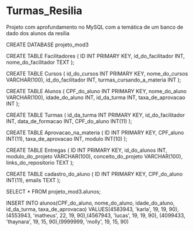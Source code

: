 # Turmas_Resilia
Projeto com aprofundamento no MySQL com a temática de um banco de dado dos alunos da resília

CREATE DATABASE projeto_mod3

CREATE TABLE Facilitadores (
  ID INT PRIMARY KEY,
  id_do_facilitador INT,
  nome_do_facilitador TEXT
);


CREATE TABLE Cursos (
  id_do_cursos INT PRIMARY KEY,
  nome_do_cursos VARCHAR(100),
  id_do_facilitador INT,
  turmas_cursando_a_materia INT
);


CREATE TABLE Alunos (
  CPF_do_aluno INT PRIMARY KEY,
  nome_do_aluno VARCHAR(100),
  idade_do_aluno INT,
  id_da_turma INT,
  taxa_de_aprovacao INT
);


CREATE TABLE Turmas (
  id_da_turma INT PRIMARY KEY,
  id_do_facilitador INT,
  data_de_formacao INT,
  CPF_do_aluno INT(11)
);


CREATE TABLE Aprovacao_na_materia (
  ID INT PRIMARY KEY,
  CPF_aluno INT(11),
  taxa_de_aprovacao INT,
  modulo INT(10)
);


CREATE TABLE Entregas (
   ID INT PRIMARY KEY,
   id_do_alunos INT,
  modulo_do_projeto VARCHAR(100),
  conceito_do_projeto VARCHAR(100),
  links_do_repositorio TEXT
);

CREATE TABLE cadastro_do_aluno (
  ID INT PRIMARY KEY,
  CPF_do_aluno INT(11),
  emails TEXT
);


SELECT * FROM projeto_mod3.alunos;

INSERT INTO alunos(CPF_do_aluno, nome_do_aluno, idade_do_aluno, id_da_turma, taxa_de_aprovacao)
VALUES(4583943, 'karla', 19, 19, 90),(4553943, 'matheus', 22, 19, 90),(4567943, 'lucas', 19, 19, 90),
(4099433, 'thaynara', 19, 15, 90),(9999999, 'molly', 19, 15, 90)
